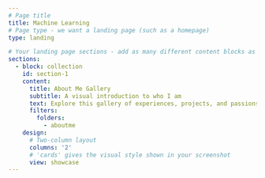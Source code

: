 ```yaml
---
# Page title
title: Machine Learning
# Page type - we want a landing page (such as a homepage)
type: landing

# Your landing page sections - add as many different content blocks as you like
sections:
  - block: collection
    id: section-1
    content:
      title: About Me Gallery
      subtitle: A visual introduction to who I am
      text: Explore this gallery of experiences, projects, and passions.
      filters:
        folders:
          - aboutme
    design:
      # Two-column layout
      columns: '2'
      # 'cards' gives the visual style shown in your screenshot
      view: showcase
---
```


